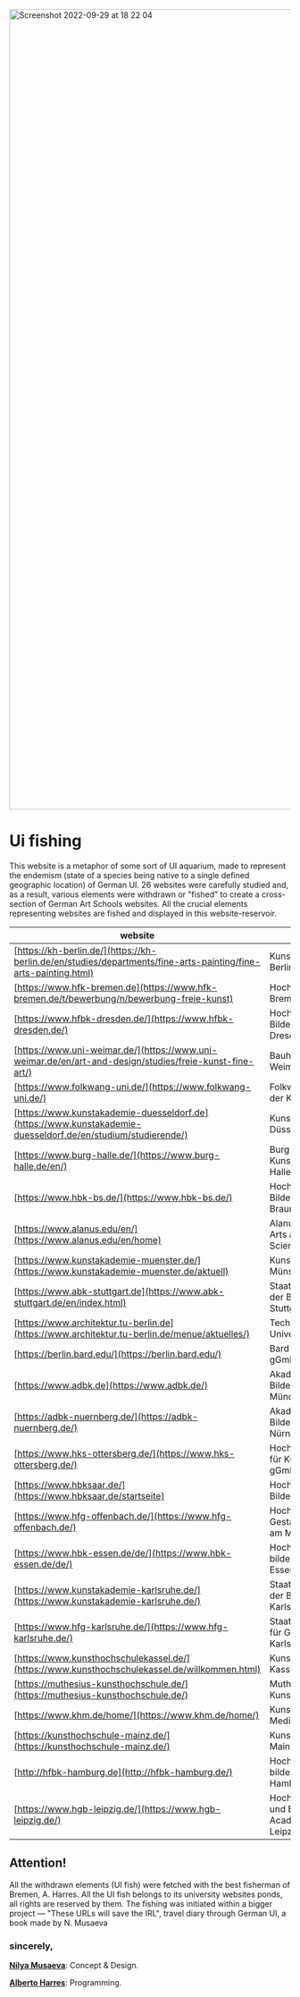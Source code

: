 <img width="1432" alt="Screenshot 2022-09-29 at 18 22 04" src="https://user-images.githubusercontent.com/4967860/193085816-d64ab250-3a3a-44a6-84ab-e661070e87db.png">

# Ui fishing 

This website is a metaphor of some sort of UI aquarium, made to represent the endemism (state of a species being native to a single defined geographic location) of German UI. 26 websites were carefully studied and, as a result, various elements were withdrawn or "fished" to create a cross-section of German Art Schools websites. All the crucial elements representing websites are fished and displayed in this website-reservoir.
 
| website                                                                                                                                                                                                   | university                                                       |
| --------------------------------------------------------------------------------------------------------------------------------------------------------------------------------------------------------- | ---------------------------------------------------------------- |
| [](https://kh-berlin.de/en/studies/departments/fine-arts-painting/fine-arts-painting.html)[https://kh-berlin.de/](https://kh-berlin.de/en/studies/departments/fine-arts-painting/fine-arts-painting.html) | Kunsthochschule Berlin Weissensee                                |
| [](https://www.hfk-bremen.de/t/bewerbung/n/bewerbung-freie-kunst)[https://www.hfk-bremen.de](https://www.hfk-bremen.de/t/bewerbung/n/bewerbung-freie-kunst)                                               | Hochschule für Künste Bremen                                     |
| [](https://www.hfbk-dresden.de/)[https://www.hfbk-dresden.de/](https://www.hfbk-dresden.de/)                                                                                                              | Hochschule für Bildende Künste Dresden                           |
| [](https://www.uni-weimar.de/en/art-and-design/studies/freie-kunst-fine-art/)[https://www.uni-weimar.de/](https://www.uni-weimar.de/en/art-and-design/studies/freie-kunst-fine-art/)                      | Bauhaus-Universität Weimar                                       |
| [](https://www.folkwang-uni.de/)[https://www.folkwang-uni.de/](https://www.folkwang-uni.de/)                                                                                                              | Folkwang Universität der Künste                                  |
| [](https://www.kunstakademie-duesseldorf.de/en/studium/studierende/)[https://www.kunstakademie-duesseldorf.de](https://www.kunstakademie-duesseldorf.de/en/studium/studierende/)                          | Kunstakademie Düsseldorf                                         |
| [](https://www.burg-halle.de/en/)[https://www.burg-halle.de/](https://www.burg-halle.de/en/)                                                                                                              | Burg Giebichenstein Kunsthochschule Halle                        |
| [](https://www.hbk-bs.de/)[https://www.hbk-bs.de/](https://www.hbk-bs.de/)                                                                                                                                | Hochschule für Bildende Künste Braunschweig                      |
| [](https://www.alanus.edu/en/home)[https://www.alanus.edu/en/](https://www.alanus.edu/en/home)                                                                                                            | Alanus University of Arts and Social Sciences                    |
| [](https://www.kunstakademie-muenster.de/aktuell)[https://www.kunstakademie-muenster.de/](https://www.kunstakademie-muenster.de/aktuell)                                                                  | Kunstakademie Münster informiert                                 |
| [](https://www.abk-stuttgart.de/en/index.html)[https://www.abk-stuttgart.de](https://www.abk-stuttgart.de/en/index.html)                                                                                  | Staatliche Akademie der Bildenden Künste Stuttgart               |
| [](https://www.architektur.tu-berlin.de/menue/aktuelles/)[https://www.architektur.tu-berlin.de](https://www.architektur.tu-berlin.de/menue/aktuelles/)                                                    | Technische Universität Berlin                                    |
| [](https://berlin.bard.edu/)[https://berlin.bard.edu/](https://berlin.bard.edu/)                                                                                                                          | Bard College Berlin gGmbH                                        |
| [](https://www.adbk.de/)[https://www.adbk.de](https://www.adbk.de/)                                                                                                                                       | Akademie der Bildenden Künste München                            |
| [](https://adbk-nuernberg.de/)[https://adbk-nuernberg.de/](https://adbk-nuernberg.de/)                                                                                                                    | Akademie der Bildenden Künste Nürnberg                           |
| [](https://www.hks-ottersberg.de/)[https://www.hks-ottersberg.de/](https://www.hks-ottersberg.de/)                                                                                                        | Hochschulgesellschaft für Künste im Sozialen gGmbH               |
| [](https://www.hbksaar.de/startseite)[https://www.hbksaar.de/](https://www.hbksaar.de/startseite)                                                                                                         | Hochschule der Bildenden Künste Saar                             |
| [](https://www.hfg-offenbach.de/)[https://www.hfg-offenbach.de/](https://www.hfg-offenbach.de/)                                                                                                           | Hochschule für Gestaltung Offenbach am Main                      |
| [](https://www.hbk-essen.de/de/)[https://www.hbk-essen.de/de/](https://www.hbk-essen.de/de/)                                                                                                              | Hochschule der bildenden Künste Essen                            |
| [](https://www.kunstakademie-karlsruhe.de/)[https://www.kunstakademie-karlsruhe.de/](https://www.kunstakademie-karlsruhe.de/)                                                                             | Staatliche Akademie der Bildenden Künste Karlsruhe               |
| [](https://www.hfg-karlsruhe.de/)[https://www.hfg-karlsruhe.de/](https://www.hfg-karlsruhe.de/)                                                                                                           | Staatliche Hochschule für Gestaltung Karlsruhe                   |
| [](https://www.kunsthochschulekassel.de/willkommen.html)[https://www.kunsthochschulekassel.de/](https://www.kunsthochschulekassel.de/willkommen.html)                                                     | Kunsthochschule Kassel                                           |
| [](https://muthesius-kunsthochschule.de/)[https://muthesius-kunsthochschule.de/](https://muthesius-kunsthochschule.de/)                                                                                   | Muthesius Kunsthochschule Kiel                                   |
| [](https://www.khm.de/home/)[https://www.khm.de/home/](https://www.khm.de/home/)                                                                                                                          | Kunsthochschule für Medien Köln                                  |
| [](https://kunsthochschule-mainz.de/)[https://kunsthochschule-mainz.de/](https://kunsthochschule-mainz.de/)                                                                                               | Kunsthochschule Mainz                                            |
| [](http://hfbk-hamburg.de/)[http://hfbk-hamburg.de](http://hfbk-hamburg.de/)                                                                                                                              | Hochschule für bildende Künste Hamburg (HFBK)                    |
| [](https://www.hgb-leipzig.de/)[https://www.hgb-leipzig.de/](https://www.hgb-leipzig.de/)                                                                                                                 | Hochschule für Grafik und Buchkunst Academy of Fine Arts Leipzig |


## Attention! 
All the withdrawn elements (UI fish) were fetched with the best fisherman of Bremen, A. Harres. All the UI fish belongs to its university websites ponds, all rights are reserved by them. The fishing was initiated within a bigger project —  "These URLs will save the IRL", travel diary through German UI, a book made by N. Musaeva


### sincerely,

__[Nilya Musaeva](https://wishious.cargo.site/)__: Concept & Design.

__[Alberto Harres](https://mneunomne.github.io/albertoharres/#/)__: Programming.
